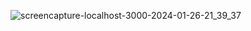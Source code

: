 
![screencapture-localhost-3000-2024-01-26-21_39_37](https://github.com/KomalR2003/Google_keep_clone/assets/138985585/d829b3f6-2c67-49fb-8a30-89e037b683bf)
